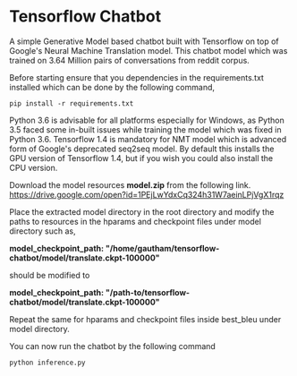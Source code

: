 # Tensorflow Chatbot

A simple Generative Model based chatbot built with Tensorflow on top of Google's Neural Machine Translation model. This chatbot model which was trained on 3.64 Million pairs of conversations from reddit corpus.

Before starting ensure that you dependencies in the requirements.txt installed which can be done by the following command,

`pip install -r requirements.txt`

Python 3.6 is advisable for all platforms especially for Windows, as Python 3.5 faced some in-built issues while training the model which was fixed in Python 3.6. Tensorflow 1.4 is mandatory for NMT model which is advanced form of Google's deprecated seq2seq model. By default this installs the GPU version of Tensorflow 1.4, but if you wish you could also install the CPU version.

Download the model resources **model.zip** from the following link.
https://drive.google.com/open?id=1PEjLwYdxCq324h31W7aeinLPjVgX1rqz

Place the extracted model directory in the root directory and modify the paths to resources in the hparams and checkpoint files under model directory such as,

**model_checkpoint_path: "/home/gautham/tensorflow-chatbot/model/translate.ckpt-100000"**

should be modified to

**model_checkpoint_path: "/path-to/tensorflow-chatbot/model/translate.ckpt-100000"**

Repeat the same for hparams and checkpoint files inside best_bleu under model directory.

You can now run the chatbot by the following command

`python inference.py`

